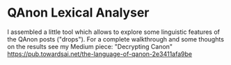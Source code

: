 # QAnon Lexical Analyser


I assembled a little tool which allows to explore some linguistic features of the QAnon posts ("drops"). 
For a complete walkthrough and some thoughts on the results see my Medium piece: 
"Decrypting Canon" https://pub.towardsai.net/the-language-of-qanon-2e3411afa9be

